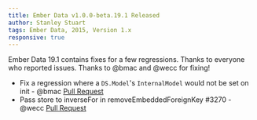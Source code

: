 ```yaml
---
title: Ember Data v1.0.0-beta.19.1 Released
author: Stanley Stuart
tags: Ember Data, 2015, Version 1.x
responsive: true
---
```


Ember Data 19.1 contains fixes for a few regressions. Thanks to everyone
who reported issues. Thanks to @bmac and @wecc for fixing!

- Fix a regression where a `DS.Model`'s `InternalModel` would not be set
  on init - @bmac [Pull Request](https://github.com/emberjs/data/pull/3262)
- Pass store to inverseFor in removeEmbeddedForeignKey #3270 - @wecc
  [Pull Request](https://github.com/emberjs/data/pull/3270)
